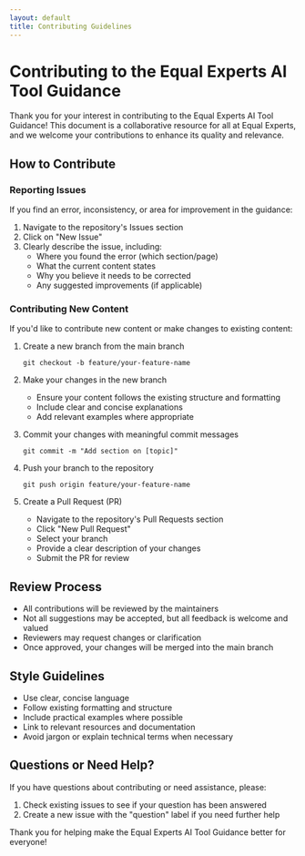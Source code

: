 ```yaml
---
layout: default
title: Contributing Guidelines
---
```


# Contributing to the Equal Experts AI Tool Guidance

Thank you for your interest in contributing to the Equal Experts AI Tool Guidance! This document is a collaborative resource for all at Equal Experts, and we welcome your contributions to enhance its quality and relevance.

## How to Contribute

### Reporting Issues

If you find an error, inconsistency, or area for improvement in the guidance:

1. Navigate to the repository's Issues section
2. Click on "New Issue"
3. Clearly describe the issue, including:
   - Where you found the error (which section/page)
   - What the current content states
   - Why you believe it needs to be corrected
   - Any suggested improvements (if applicable)

### Contributing New Content

If you'd like to contribute new content or make changes to existing content:

1. Create a new branch from the main branch
   ```
   git checkout -b feature/your-feature-name
   ```

2. Make your changes in the new branch
   - Ensure your content follows the existing structure and formatting
   - Include clear and concise explanations
   - Add relevant examples where appropriate

3. Commit your changes with meaningful commit messages
   ```
   git commit -m "Add section on [topic]"
   ```

4. Push your branch to the repository
   ```
   git push origin feature/your-feature-name
   ```

5. Create a Pull Request (PR)
   - Navigate to the repository's Pull Requests section
   - Click "New Pull Request"
   - Select your branch
   - Provide a clear description of your changes
   - Submit the PR for review

## Review Process

- All contributions will be reviewed by the maintainers
- Not all suggestions may be accepted, but all feedback is welcome and valued
- Reviewers may request changes or clarification
- Once approved, your changes will be merged into the main branch

## Style Guidelines

- Use clear, concise language
- Follow existing formatting and structure
- Include practical examples where possible
- Link to relevant resources and documentation
- Avoid jargon or explain technical terms when necessary

## Questions or Need Help?

If you have questions about contributing or need assistance, please:
1. Check existing issues to see if your question has been answered
2. Create a new issue with the "question" label if you need further help

Thank you for helping make the Equal Experts AI Tool Guidance better for everyone!